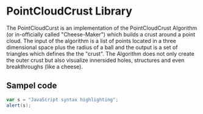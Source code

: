 # PointCloudCrust Library
The PointCloudCurst is an implementation of the PointCloudCrust Algorithm (or in-officially called "Cheese-Maker") which builds a crust around a point cloud. The input of the algorithm is a list of points located in a three dimensional space plus the radius of a ball and the output is a set of triangles which defines the the "crust".
The Algorithm does not only create the outer crust but also visualize innersided holes, structures and even breakthroughs (like a cheese). 

## Sampel code
```groovy
var s = "JavaScript syntax highlighting";
alert(s);
```
